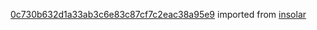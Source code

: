 [0c730b632d1a33ab3c6e83c87cf7c2eac38a95e9](https://github.com/insolar/insolar/commit/0c730b632d1a33ab3c6e83c87cf7c2eac38a95e9) imported from [insolar](https://github.com/insolar/insolar)
